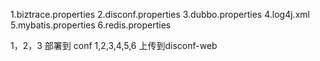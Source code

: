 1.biztrace.properties
2.disconf.properties
3.dubbo.properties
4.log4j.xml
5.mybatis.properties
6.redis.properties

1，2，3 部署到 conf
1,2,3,4,5,6 上传到disconf-web